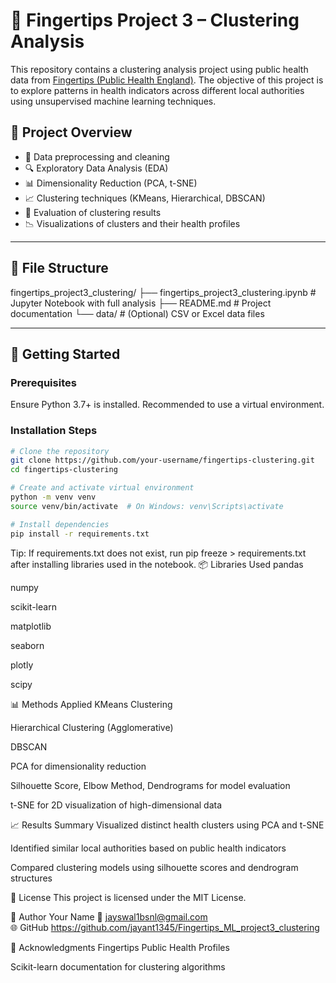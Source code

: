 # 🧠 Fingertips Project 3 – Clustering Analysis

This repository contains a clustering analysis project using public health data from [Fingertips (Public Health England)](https://fingertips.phe.org.uk/). The objective of this project is to explore patterns in health indicators across different local authorities using unsupervised machine learning techniques.

## 📌 Project Overview

- 🧹 Data preprocessing and cleaning
- 🔍 Exploratory Data Analysis (EDA)
- 📊 Dimensionality Reduction (PCA, t-SNE)
- 📈 Clustering techniques (KMeans, Hierarchical, DBSCAN)
- 🧪 Evaluation of clustering results
- 📉 Visualizations of clusters and their health profiles

---

## 📁 File Structure

fingertips_project3_clustering/
├── fingertips_project3_clustering.ipynb # Jupyter Notebook with full analysis
├── README.md # Project documentation
└── data/ # (Optional) CSV or Excel data files

---

## 🚀 Getting Started

### Prerequisites

Ensure Python 3.7+ is installed. Recommended to use a virtual environment.

### Installation Steps

```bash
# Clone the repository
git clone https://github.com/your-username/fingertips-clustering.git
cd fingertips-clustering

# Create and activate virtual environment
python -m venv venv
source venv/bin/activate  # On Windows: venv\Scripts\activate

# Install dependencies
pip install -r requirements.txt

```

Tip: If requirements.txt does not exist, run pip freeze > requirements.txt after installing libraries used in the notebook.
📦 Libraries Used
pandas

numpy

scikit-learn

matplotlib

seaborn

plotly

scipy

📊 Methods Applied
KMeans Clustering

Hierarchical Clustering (Agglomerative)

DBSCAN

PCA for dimensionality reduction

Silhouette Score, Elbow Method, Dendrograms for model evaluation

t-SNE for 2D visualization of high-dimensional data

📈 Results Summary
Visualized distinct health clusters using PCA and t-SNE

Identified similar local authorities based on public health indicators

Compared clustering models using silhouette scores and dendrogram structures

📝 License
This project is licensed under the MIT License.

🙋 Author
Your Name
📧 jayswal1bsnl@gmail.com  
🌐 GitHub https://github.com/jayant1345/Fingertips_ML_project3_clustering

🔖 Acknowledgments
Fingertips Public Health Profiles

Scikit-learn documentation for clustering algorithms
